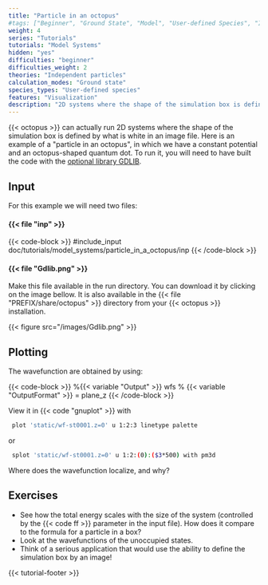 ```yaml
---
title: "Particle in an octopus"
#tags: ["Beginner", "Ground State", "Model", "User-defined Species", "Independent Particles", "Visualization"]
weight: 4
series: "Tutorials"
tutorials: "Model Systems"
hidden: "yes"
difficulties: "beginner"
difficulties_weight: 2
theories: "Independent particles"
calculation_modes: "Ground state"
species_types: "User-defined species"
features: "Visualization"
description: "2D systems where the shape of the simulation box is defined by an image file."
---
```



{{< octopus >}} can actually run 2D systems where the shape of the simulation box is defined by what is white in an image file. Here is an example of a "particle in an octopus", in which we have a constant potential and an octopus-shaped quantum dot. To run it, you will need to have built the code with the [optional library GDLIB](https://libgd.github.io).

## Input

For this example we will need two files:

#### {{< file "inp" >}}

{{< code-block >}}
#include_input doc/tutorials/model_systems/particle_in_a_octopus/inp 
{{< /code-block >}}


#### {{< file "Gdlib.png" >}} 

Make this file available in the run directory. You can download it by clicking on the image bellow. It is also available in the {{< file "PREFIX/share/octopus" >}} directory from your {{< octopus >}} installation.

{{< figure src="/images/Gdlib.png" >}}

## Plotting

The wavefunction are obtained by using:

{{< code-block >}}
 %{{< variable "Output" >}}
   wfs
 %
 {{< variable "OutputFormat" >}} = plane_z
{{< /code-block >}}

View it in {{< code "gnuplot" >}} with

```bash
 plot 'static/wf-st0001.z=0' u 1:2:3 linetype palette
```

or

```bash
 splot 'static/wf-st0001.z=0' u 1:2:(0):($3*500) with pm3d
```

Where does the wavefunction localize, and why?

## Exercises
* See how the total energy scales with the size of the system (controlled by the {{< code ff >}} parameter in the input file). How does it compare to the formula for a particle in a box?
* Look at the wavefunctions of the unoccupied states.
* Think of a serious application that would use the ability to define the simulation box by an image!

{{< tutorial-footer >}}
